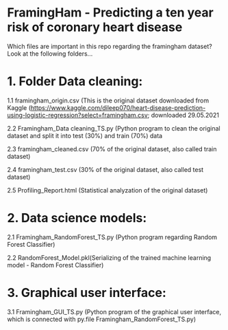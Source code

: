# FramingHam - Predicting a ten year risk of coronary heart disease
Which files are important in this repo regarding the framingham dataset? Look at the following folders...

# 1. Folder Data cleaning:

1.1 framingham_origin.csv (This is the original dataset downloaded from Kaggle (https://www.kaggle.com/dileep070/heart-disease-prediction-using-logistic-regression?select=framingham.csv; downloaded 29.05.2021

2.2 Framingham_Data cleaning_TS.py (Python program to clean the original dataset and split it into test (30%) and train (70%) data

2.3 framingham_cleaned.csv (70% of the original dataset, also called train dataset)

2.4 framingham_test.csv (30% of the original dataset, also called test dataset)

2.5 Profiling_Report.html (Statistical analyzation of the original dataset) 

# 2. Data science models:

2.1 Framingham_RandomForest_TS.py (Python program regarding Random Forest Classifier)

2.2 RandomForest_Model.pkl(Serializing of the trained machine learning model - Random Forest Classifier)

# 3. Graphical user interface:

3.1 Framingham_GUI_TS.py (Python program of the graphical user interface, which is connected with py.file Framingham_RandomForest_TS.py)
